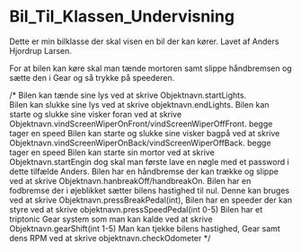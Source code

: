 # Bil_Til_Klassen_Undervisning
Dette er min bilklasse der skal visen en bil der kan kører.
Lavet af Anders Hjordrup Larsen. 



For at bilen kan køre skal man tænde mortoren samt slippe håndbremsen og sætte den i Gear og så trykke på speederen. 



/*
Bilen kan tænde sine lys ved at skrive Objektnavn.startLights.  
Bilen kan slukke sine lys ved at skrive objektnavn.endLights.
Bilen kan starte og slukke sine visker foran ved at skrive Objektnavn.vindScreenWiperOnFront/vindScreenWiperOffFront. begge tager en speed 
Bilen kan starte og slukke sine visker bagpå ved at skrive Objektnavn.vindScreenWiperOnBack/vindScreenWiperOffBack. begge tager en speed 
Bilen kan starte sin mortor ved at skrive Objektnavn.startEngin dog skal man første lave en nøgle med et password i dette tilfælde Anders. 
Bilen har en håndbremse der kan trække og slippe ved at skrive Objektnavn.hanbreakOff/handbreakOn. 
Bilen har en fodbremse der i øjeblikket sætter bilens hastighed til nul. Denne kan bruges ved at skrive Objektnavn.pressBreakPedal(int), 
Bilen har en speeder der kan styre ved at skrive objektnavn.pressSpeedPedal(int 0-5) 
Bilen har et triptonic Gear system som man kan kalde ved at skrive Objektnavn.gearShift(int 1-5) 
Man kan tjekke bilens hastighed, Gear samt dens RPM ved at skrive objektnavn.checkOdometer
*/

